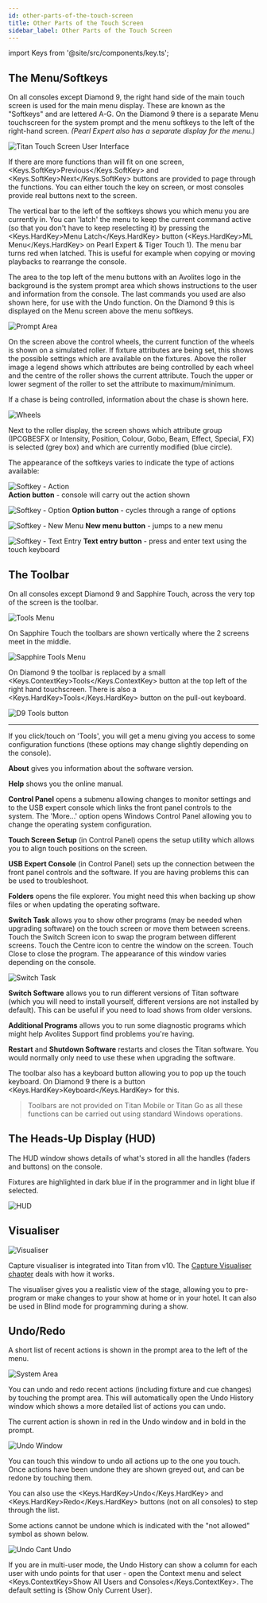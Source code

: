 ```yaml
---
id: other-parts-of-the-touch-screen
title: Other Parts of the Touch Screen
sidebar_label: Other Parts of the Touch Screen
---
```


import Keys from '@site/src/components/key.ts';

The Menu/Softkeys
-----------------

On all consoles except Diamond 9, the right hand side of the main touch screen is used for the main menu
display. These are known as the "Softkeys" and are lettered A-G. On the Diamond 9
there is a separate Menu touchscreen for the system prompt and the menu
softkeys to the left of the right-hand screen.
*(Pearl Expert also has a separate display for the menu.)*

![Titan Touch Screen User Interface](/docs/images/Titan-Touch-Screen-User-Interface.png)

If there are more functions than will fit on one screen, <Keys.SoftKey>Previous</Keys.SoftKey>
and <Keys.SoftKey>Next</Keys.SoftKey> buttons are provided to page through the functions. You can
either touch the key on screen, or most consoles provide real buttons
next to the screen.

The vertical bar to the left of the softkeys shows you which menu you
are currently in. You can \'latch\' the menu to keep the current command
active (so that you don't have to keep reselecting it) by pressing the
<Keys.HardKey>Menu Latch</Keys.HardKey> button (<Keys.HardKey>ML Menu</Keys.HardKey> on Pearl Expert & Tiger Touch 1). The menu
bar turns red when latched. This is useful for example when copying or moving
playbacks to rearrange the console.

The area to the top left of the menu buttons with an Avolites logo in
the background is the system prompt area which shows instructions to the
user and information from the console. The last commands you used are
also shown here, for use with the Undo function. On the Diamond 9 this is 
displayed on the Menu screen above the menu softkeys.

![Prompt Area](/docs/images/System-Area.png)

On the screen above the control wheels, the current function of the
wheels is shown on a simulated roller. If fixture attributes are being
set, this shows the possible settings which are available on the
fixtures. Above the roller image a legend shows which attributes are
being controlled by each wheel and the centre of the roller shows the
current attribute. Touch the upper or lower segment of the roller to set
the attribute to maximum/minimum.

If a chase is being controlled, information about the chase is shown
here.

![Wheels](/docs/images/Wheels-2.png)

Next to the roller display,
the screen shows which attribute group (IPCGBESFX or Intensity,
Position, Colour, Gobo, Beam, Effect, Special, FX) is selected (grey
box) and which are currently modified (blue circle). 

The appearance of the softkeys varies to indicate the type of actions
available:

  ![Softkey - Action](/docs/images/Softkey-Action.png)                                                                      
  **Action button** - console will carry out the action shown                                     
  
  ![Softkey - Option](/docs/images/Softkey-Option.png) 
  **Option button** - cycles through a range of options   
  
  ![Softkey - New Menu](/docs/images/Softkey-New-Menu.png) 
  **New menu button** - jumps to a new menu   
  
  ![Softkey - Text Entry](/docs/images/Softkey-Text-Entry.png) 
  **Text entry button** - press and enter text using the touch keyboard

The Toolbar
-----------

On all consoles except Diamond 9 and Sapphire Touch, across the very top of the screen
is the toolbar.

![Tools Menu](/docs/images/Tools-Menu.png)

On Sapphire Touch the toolbars are shown vertically where the 2 screens
meet in the middle.

![Sapphire Tools Menu](/docs/images/Sapphire-Tools-Menu.png)

On Diamond 9 the toolbar is replaced by a small <Keys.ContextKey>Tools</Keys.ContextKey> button at the top
left of the right hand touchscreen. There is also a <Keys.HardKey>Tools</Keys.HardKey> button on the
pull-out keyboard.

![D9 Tools button](/docs/images/Tools-Button-D9.png)

---

If you click/touch on \'Tools\', you will get a menu giving you access
to some configuration functions (these options may change slightly
depending on the console).

**About** gives you information about the software version.

**Help** shows you the online manual.

**Control Panel** opens a submenu allowing changes to monitor settings
and to the USB expert console which links the front panel controls to
the system. The \'More...\' option opens Windows Control Panel allowing
you to change the operating system configuration.

**Touch Screen Setup** (in Control Panel) opens the setup utility which
allows you to align touch positions on the screen.

**USB Expert Console** (in Control Panel) sets up the connection between
the front panel controls and the software. If you are having problems
this can be used to troubleshoot.

**Folders** opens the file explorer. You might need this when backing up
show files or when updating the operating software.

**Switch Task** allows you to show other programs (may be needed when
upgrading software) on the touch screen or move them between screens.
Touch the Switch Screen icon to swap the program between different
screens. Touch the Centre icon to centre the window on the screen. Touch
Close to close the program. The appearance of this window varies
depending on the console.

![Switch Task](/docs/images/Switch-Task.png)

**Switch Software** allows you to run different versions of Titan
software (which you will need to install yourself, different versions
are not installed by default). This can be useful if you need to load
shows from older versions.

**Additional Programs** allows you to run some diagnostic programs which
might help Avolites Support find problems you're having.

**Restart** and **Shutdown Software** restarts and closes the Titan
software. You would normally only need to use these when upgrading the
software.

The toolbar also has a keyboard button allowing you to pop up the touch
keyboard. On Diamond 9 there is a button <Keys.HardKey>Keyboard</Keys.HardKey> for this.

> Toolbars are not provided on Titan Mobile or Titan Go as all these functions can be carried out using standard Windows operations.

The Heads-Up Display (HUD)
--------------------------

The HUD window shows details of what's stored in all the handles (faders
and buttons) on the console.

Fixtures are highlighted in dark blue if in the programmer and in light
blue if selected.

![HUD](/docs/images/HUD.png)

Visualiser
----------

![Visualiser](/docs/images/Capture-Visualiser-Workspace-Window.png)

Capture visualiser is integrated into Titan from v10. The [Capture Visualiser chapter](../capture-visualiser.md) deals
with how it works.

The visualiser gives you a realistic view of the stage, allowing you to
pre-program or make changes to your show at home or in your hotel. It
can also be used in Blind mode for programming during a show.

Undo/Redo
---------

A short list of recent actions is shown in the prompt area to the left
of the menu.

![System Area](/docs/images/System-Area.png)

You can undo and redo recent actions (including fixture and cue changes)
by touching the prompt area. This will automatically open the Undo
History window which shows a more detailed list of actions you can undo.

The current action is shown in red in the Undo window and in bold in the
prompt.

![Undo Window](/docs/images/Undo-Window.png)

You can touch this window to undo all actions up to the one you touch.
Once actions have been undone they are shown greyed out, and can be
redone by touching them.

You can also use the <Keys.HardKey>Undo</Keys.HardKey> and <Keys.HardKey>Redo</Keys.HardKey> buttons (not on all consoles)
to step through the list.

Some actions cannot be undone which is indicated with the "not allowed"
symbol as shown below.

![Undo Cant Undo](/docs/images/Undo-Cant-Undo.png)

If you are in multi-user mode, the Undo History can show a column for
each user with undo points for that user - open the Context menu and
select <Keys.ContextKey>Show All Users and Consoles</Keys.ContextKey>. The default setting is \{Show
Only Current User\}.